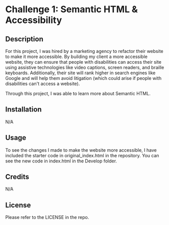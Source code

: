 # Challenge 1: Semantic HTML & Accessibility

## Description

For this project, I was hired by a marketing agency to refactor their website to make it more accessible. By building my client a more accessible website, they can ensure that people with disabilities can access their site using assistive technologies like video captions, screen readers, and braille keyboards. Additionally, their site will rank higher in search engines like Google and will help them avoid litigation (which could arise if people with disabilities can't access a website).

Through this project, I was able to learn more about Semantic HTML.

## Installation

N/A

## Usage

To see the changes I made to make the website more accessible, I have included the starter code in original_index.html in the repository. You can see the new code in index.html in the Develop folder.

## Credits

N/A

## License

Please refer to the LICENSE in the repo.